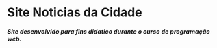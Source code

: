# Site Noticias da Cidade

##### Site desenvolvido para fins didatico durante o curso de programação web.
